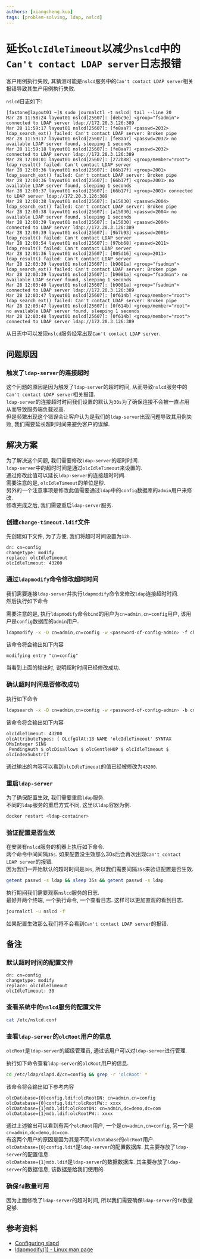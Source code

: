 ```yaml
---
authors: [xiangcheng.kuo]
tags: [problem-solving, ldap, nslcd]
---
```


# 延长`olcIdleTimeout`以减少`nslcd`中的`Can't contact LDAP server`日志报错

客户用例执行失败, 其猜测可能是`nslcd`服务中的`Can't contact LDAP server`相关报错导致其生产用例执行失败.<br/>

`nslcd`日志如下:

```
[fastone@layout01 ~]$ sudo journalctl -t nslcd| tail --line 20
Mar 28 11:58:24 layout01 nslcd[25607]: [debc9e] <group="fsadmin"> connected to LDAP server ldap://172.20.3.126:389
Mar 28 11:59:17 layout01 nslcd[25607]: [fe8aa7] <passwd=2032> ldap_search_ext() failed: Can't contact LDAP server: Broken pipe
Mar 28 11:59:17 layout01 nslcd[25607]: [fe8aa7] <passwd=2032> no available LDAP server found, sleeping 1 seconds
Mar 28 11:59:18 layout01 nslcd[25607]: [fe8aa7] <passwd=2032> connected to LDAP server ldap://172.20.3.126:389
Mar 28 12:00:01 layout01 nslcd[25607]: [272b88] <group/member="root"> ldap_result() failed: Can't contact LDAP server
Mar 28 12:00:36 layout01 nslcd[25607]: [66b17f] <group=2001> ldap_search_ext() failed: Can't contact LDAP server: Broken pipe
Mar 28 12:00:36 layout01 nslcd[25607]: [66b17f] <group=2001> no available LDAP server found, sleeping 1 seconds
Mar 28 12:00:37 layout01 nslcd[25607]: [66b17f] <group=2001> connected to LDAP server ldap://172.20.3.126:389
Mar 28 12:00:38 layout01 nslcd[25607]: [a15030] <passwd=2004> ldap_search_ext() failed: Can't contact LDAP server: Broken pipe
Mar 28 12:00:38 layout01 nslcd[25607]: [a15030] <passwd=2004> no available LDAP server found, sleeping 1 seconds
Mar 28 12:00:39 layout01 nslcd[25607]: [a15030] <passwd=2004> connected to LDAP server ldap://172.20.3.126:389
Mar 28 12:00:39 layout01 nslcd[25607]: [9b7b93] <passwd=2001> ldap_result() failed: Can't contact LDAP server
Mar 28 12:00:54 layout01 nslcd[25607]: [97bb68] <passwd=2011> ldap_result() failed: Can't contact LDAP server
Mar 28 12:01:36 layout01 nslcd[25607]: [005d16] <group=2011> ldap_result() failed: Can't contact LDAP server
Mar 28 12:03:39 layout01 nslcd[25607]: [b9081a] <group="fsadmin"> ldap_search_ext() failed: Can't contact LDAP server: Broken pipe
Mar 28 12:03:39 layout01 nslcd[25607]: [b9081a] <group="fsadmin"> no available LDAP server found, sleeping 1 seconds
Mar 28 12:03:40 layout01 nslcd[25607]: [b9081a] <group="fsadmin"> connected to LDAP server ldap://172.20.3.126:389
Mar 28 12:03:47 layout01 nslcd[25607]: [0f614b] <group/member="root"> ldap_search_ext() failed: Can't contact LDAP server: Broken pipe
Mar 28 12:03:47 layout01 nslcd[25607]: [0f614b] <group/member="root"> no available LDAP server found, sleeping 1 seconds
Mar 28 12:03:48 layout01 nslcd[25607]: [0f614b] <group/member="root"> connected to LDAP server ldap://172.20.3.126:389
```

从日志中可以发现`nslcd`服务经常出现`Can't contact LDAP server`.<br/>

## 问题原因

### 触发了`ldap-server`的连接超时

这个问题的原因是因为触发了`ldap-server`的超时时间, 从而导致`nslcd`服务中的`Can't contact LDAP server`相关报错.<br/>
`ldap-server`的连接超时时间我们设置的默认为`30s`为了确保连接不会被一直占用从而导致服务端负载过高.<br/>
但是频繁出现这个错误会让客户认为是我们的`ldap-server`出现问题导致其用例失败, 我们需要延长超时时间来避免客户的误解.<br/>

## 解决方案

为了解决这个问题, 我们需要修改`ldap-server`的超时时间.<br/>
`ldap-server`中的超时时间是通过`olcIdleTimeout`来设置的.<br/>
通过修改此值可以延长`ldap-server`的连接超时时间.<br/>
需要注意的是, `olcIdleTimeout`的单位是秒.<br/>
另外的一个注意事项是修改此值需要通过`ldap`中的`config`数据库的`admin`用户来修改.<br/>
修改完成之后, 我们需要重启`ldap-server`服务.<br/>

### 创建`change-timeout.ldif`文件

先创建如下文件, 为了方便, 我们将超时时间设置为`12h`.

```ldif title="change-timeout.ldif"
dn: cn=config
changetype: modify
replace: olcIdleTimeout
olcIdleTimeout: 43200
```

### 通过`ldapmodify`命令修改超时时间

我们需要连接`ldap-server`并执行`ldapmodify`命令来修改`ldap`连接超时时间.<br/>
然后执行如下命令

需要注意的是, 执行`ldapmodify`命令`bind`的用户为`cn=admin,cn=config`用户, 该用户是`config`数据库的`admin`用户.<br/>

```bash
ldapmodify -x -D cn=admin,cn=config -w <password-of-config-admin> -f change-timeout.ldif
```

该命令将会输出如下内容

```log
modifying entry "cn=config"
```

当看到上面的输出时, 说明超时时间已经修改成功.<br/>

### 确认超时时间是否修改成功

执行如下命令

```bash
ldapsearch -x -D cn=admin,cn=config -w <password-of-config-admin> -b cn=config|grep olcIdleTimeout
```

该命令将会输出如下内容

```log
olcIdleTimeout: 43200
olcAttributeTypes: ( OLcfgGlAt:18 NAME 'olcIdleTimeout' SYNTAX OMsInteger SING
 PendingAuth $ olcDisallows $ olcGentleHUP $ olcIdleTimeout $ olcIndexSubstrIf
```

通过输出的内容可以看到`olcIdleTimeout`的值已经被修改为`43200`.<br/>

### 重启`ldap-server`

为了确保配置生效, 我们需要重启`ldap`服务.<br/>
不同的`ldap`服务的重启方式不同, 这里以`ldap`容器为例.<br/>

```bash
docker restart <ldap-container>
```

### 验证配置是否生效

在安装有`nslcd`服务的机器上执行如下命令.<br/>
两个命令中间间隔`35s`. 如果配置没生效那么30s后会再次出现`Can't contact LDAP server`的报错.<br/>
因为我们一开始默认的超时时间是`30s`, 所以我们需要间隔`35s`来验证配置是否生效.<br/>

```bash
getent passwd -s ldap && sleep 35s && getent passwd -s ldap
```

执行期间我们需要观察`nslcd`服务的日志.<br/>
最好开两个终端, 一个执行命令, 一个查看日志. 这样可以更加直观的看到日志.<br/>

```bash
journalctl -u nslcd -f
```

如果配置生效那么我们将不会看到`Can't contact LDAP server`的报错.<br/>

## 备注

### 默认超时时间的配置文件

```ldif title="change-timeout.ldif"
dn: cn=config
changetype: modify
replace: olcIdleTimeout
olcIdleTimeout: 30
```

### 查看系统中的`nslcd`服务的配置文件

```bash
cat /etc/nslcd.conf
```

### 查看`ldap-server`的`olcRoot`用户的信息

`olcRoot`是`ldap-server`的超级管理员, 通过该用户可以对`ldap-server`进行管理.<br/>

执行如下命令查看`ldap-server`的`olcRoot`用户的信息.<br/>

```bash
cd /etc/ldap/slapd.d/cn=config && grep -r 'olcRoot' *
```

该命令将会输出如下参考内容

```log
olcDatabase={0}config.ldif:olcRootDN: cn=admin,cn=config
olcDatabase={0}config.ldif:olcRootPW:: xxxx
olcDatabase={1}mdb.ldif:olcRootDN: cn=admin,dc=demo,dc=com
olcDatabase={1}mdb.ldif:olcRootPW:: xxxx
```

通过上述输出可以看到有两个`olcRoot`用户, 一个是`cn=admin,cn=config`, 另一个是`cn=admin,dc=demo,dc=com`.<br/>
有这两个用户的原因是因为其是不同`olcDatabase`的`olcRoot`用户.<br/>
`olcDatabase={0}config.ldif`是`ldap-server`的配置数据库. 其主要存放了`ldap-server`的配置信息.<br/>
`olcDatabase={1}mdb.ldif`是`ldap-server`的数据数据库. 其主要存放了`ldap-server`的数据信息, 该数据是给我们使用的.<br/>

### 确保`fd`数量可用

因为上面修改了`ldap-server`的超时时间, 所以我们需要确保`ldap-server`的`fd`数量足够.<br/>

## 参考资料

- [Configuring slapd](https://www.openldap.org/devel/admin/slapdconf2.html)
- [ldapmodify(1) - Linux man page](https://linux.die.net/man/1/ldapmodify)